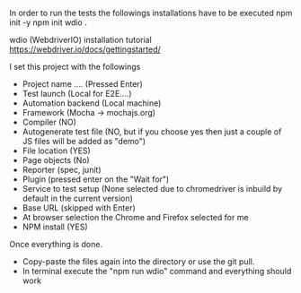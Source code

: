 In order to run the tests the followings installations have to be executed
npm init -y
npm init wdio .

wdio (WebdriverIO) installation tutorial
https://webdriver.io/docs/gettingstarted/

I set this project with the followings
- Project name .... (Pressed Enter)
- Test launch (Local for E2E....)
- Automation backend (Local machine)
- Framework (Mocha -> mochajs.org)
- Compiler (NO)
- Autogenerate test file (NO, but if you choose yes then just a couple of JS files will be added as "demo")
- File location (YES)
- Page objects (No)
- Reporter (spec, junit)
- Plugin (pressed enter on the "Wait for")
- Service to test setup (None selected due to chromedriver is inbuild by default in the current version)
- Base URL (skipped with Enter)
- At browser selection the Chrome and Firefox selected for me
- NPM install (YES)

Once everything is done.
- Copy-paste the files again into the directory or use the git pull.
- In terminal execute the "npm run wdio" command and everything should work
